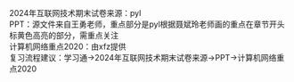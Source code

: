 2024年互联网技术期末试卷来源：pyl<br>
PPT：源文件来自王勇老师，重点部分是pyl根据聂斌玲老师画的重点在章节开头标黄色高亮的部分，需重点关注<br>
计算机网络重点2020：由xfz提供<br>
复习流程建议：学习通->2024年互联网技术期末试卷来源->PPT->计算机网络重点2020
